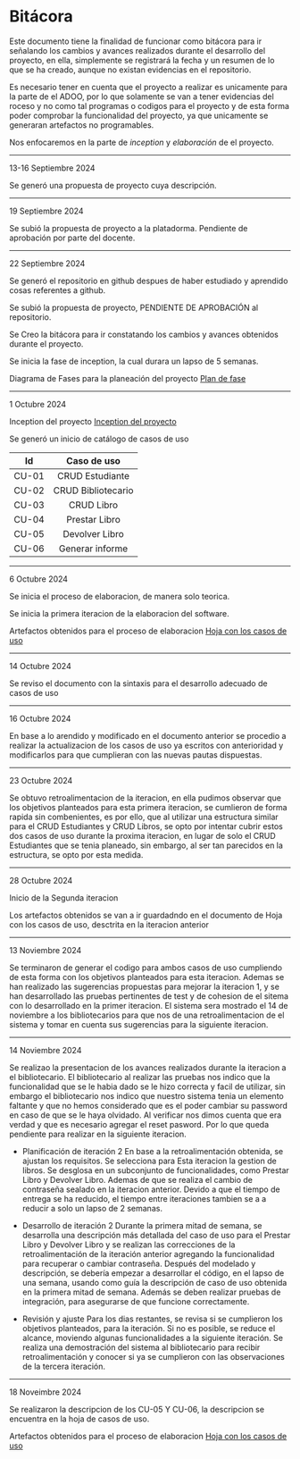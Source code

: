 # Bitácora
Este documento tiene  la finalidad de funcionar como bitácora para ir señalando los cambios y avances realizados durante el desarrollo del proyecto, en ella, 
simplemente se registrará la fecha y un resumen de lo que se ha creado, aunque no existan evidencias en el repositorio.

Es necesario tener en cuenta que el proyecto a realizar es unicamente para la parte de el ADOO, por lo que solamente se van a tener evidencias del roceso y no como tal
programas o codigos para el proyecto y de esta forma poder comprobar la funcionalidad del proyecto, ya que unicamente se generaran artefactos no programables.

Nos enfocaremos en la parte de *inception* y *elaboración* de el proyecto.

---
13-16 Septiembre 2024

 Se generó una propuesta de proyecto cuya descripción. 
 
---
19 Septiembre 2024

Se subió la propuesta de proyecto a la platadorma. Pendiente de aprobación por parte del docente.

---
22 Septiembre 2024

Se generó el repositorio en github despues de haber estudiado y aprendido cosas referentes a github.

Se subió la propuesta de proyecto, PENDIENTE DE APROBACIÓN al repositorio.

Se Creo la bitácora para ir constatando los cambios y avances obtenidos durante el proyecto.

Se inicia la fase de inception, la cual durara un lapso de 5 semanas.

Diagrama de Fases para la planeación del proyecto 
[Plan de fase](https://docs.google.com/spreadsheets/d/1Xcqhgwcz1kIMeJJtNfw12pi4Ewt-2plnp11zW5H0CSo/edit?usp=sharing)


---
1 Octubre 2024

Inception del proyecto
[Inception del proyecto](https://docs.google.com/document/d/1XEQQfUm2zQGOCbRWLspc9hInDOv21CmQQpK9UiW-opE/edit?usp=sharing)

Se generó un inicio de catálogo de casos de uso

|       Id      |     Caso de uso       |
|:---------------:|:-----------------------:|
|  CU-01        |       CRUD Estudiante           |
|  CU-02        |       CRUD Bibliotecario        |
|  CU-03        |       CRUD Libro                |
| CU-04         | Prestar Libro     |
| CU-05         | Devolver Libro                  |
| CU-06        | Generar informe                 |

---
6 Octubre 2024

Se inicia el proceso de elaboracion, de manera solo teorica.

Se inicia la primera iteracion de la elaboracion del software.

Artefactos obtenidos para el proceso de elaboracion
[Hoja con los casos de uso](https://docs.google.com/document/d/1AWval-TtFqC5Wu3j3r3lXO2FV17zrWqh0oRDB_2BRrk/edit?usp=sharing)

---
14 Octubre 2024

Se reviso el documento con la sintaxis para el desarrollo adecuado de casos de uso

--- 
16 Octubre 2024

En base a lo arendido y modificado en el documento anterior se procedio a realizar la actualizacion de los casos de uso ya escritos con anterioridad y 
modificarlos para que cumplieran con las nuevas pautas dispuestas.

---
23 Octubre 2024

Se obtuvo retroalimentacion de la iteracion, en ella pudimos observar que los objetivos planteados para esta primera iteracion, se cumlieron de forma rapida sin combenientes, es por ello, que al utilizar una estructura similar para el CRUD Estudiantes y CRUD Libros, se opto por intentar cubrir estos dos casos de uso durante la proxima iteracion, en lugar de solo el CRUD Estudiantes que se tenia planeado, sin embargo, al ser tan parecidos en la estructura, se opto por esta medida.


---
28 Octubre 2024

Inicio de la Segunda iteracion

Los artefactos obtenidos se van a ir guardadndo en el documento de Hoja con los casos de uso, desctrita en la iteracion anterior

---
13 Noviembre 2024

Se terminaron de generar el codigo para ambos casos de uso cumpliendo de esta forma con los objetivos planteados para esta iteracion.
Ademas se han realizado las sugerencias propuestas para mejorar la iteracion 1, y se han desarrollado las pruebas pertinentes de test y de cohesion de el sitema con lo desarrollado en la primer iteracion.
El sistema sera mostrado el 14 de noviembre a los bibliotecarios para que nos de una retroalimentacion de el sistema y tomar en cuenta sus sugerencias para la siguiente iteracion.

---
14 Noviembre 2024

Se realizao la presentacion de los avances realizados durante la iteracion a el bibliotecario.
El bibliotecario al realizar las pruebas nos indico que la funcionalidad que se le habia dado se le hizo correcta y facil de utilizar, sin embargo
el bibliotecario nos indico que nuestro sistema tenia un elemento faltante y que no hemos considerado que es el poder cambiar su password en caso de que se le haya olvidado.
Al verificar nos dimos cuenta que era verdad y que es necesario agregar el reset pasword. Por lo que queda pendiente para realizar en la siguiente iteracion.


- Planificación de iteración 2
En base a la retroalimentación obtenida, se ajustan los requisitos. Se selecciona para Esta iteracion la gestion de libros.
Se desglosa en un subconjunto de funcionalidades, como Prestar Libro y Devolver Libro. Ademas de que se realiza el cambio de contraseña sealado en la iteracion anterior.
Devido a que el tiempo de entrega se ha reducido, el tiempo entre iteraciones tambien se a a reducir a solo un lapso de 2 semanas.

- Desarrollo de iteración 2
Durante la primera mitad de semana, se desarrolla una descripción más detallada del caso de uso para el Prestar Libro y Devolver Libro y se realizan las correcciones de la retroalimentación de la iteración anterior agregando la funcionalidad para recuperar o cambiar contraseña.
Después del modelado y descripción, se debería empezar a desarrollar el código, en el lapso de una semana, usando como guía la descripción de caso de uso obtenida en la primera mitad de semana. Además se deben realizar pruebas de integración, para asegurarse de que funcione correctamente.

- Revisión y ajuste
Para los dias restantes, se revisa si se cumplieron los objetivos planteados, para la iteración. Si no es posible, se reduce el alcance, moviendo algunas funcionalidades a la siguiente iteración.
Se realiza una demostración del sistema al bibliotecario para recibir retroalimentación y conocer si ya se cumplieron con las observaciones de la tercera iteración.

---
18 Noveimbre 2024

Se realizaron la descripcion de los CU-05 Y CU-06, la descripcion se encuentra en la hoja de casos de uso.

Artefactos obtenidos para el proceso de elaboracion
[Hoja con los casos de uso](https://docs.google.com/document/d/1AWval-TtFqC5Wu3j3r3lXO2FV17zrWqh0oRDB_2BRrk/edit?usp=sharing)
